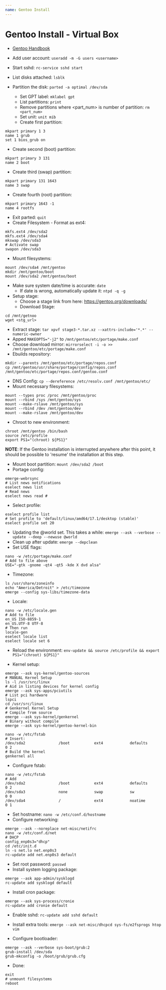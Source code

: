 ```yaml
---
name: Gentoo Install
---
```


# Gentoo Install - Virtual Box
* [Gentoo Handbook](https://wiki.gentoo.org/wiki/Handbook:AMD64/Full/Installation)
* Add user account: `useradd -m -G users <username>`
* Start sshd: `rc-service sshd start`

* List disks attached: `lsblk`
* Partition the disk: `parted -a optimal /dev/sda`
  * Set GPT label: `mklabel gpt`
  * List partitions: `print`
  * Remove partitions where <part_num> is number of partition: `rm <part_num>` 
  * Set unit: `unit mib`
  * Create first partition:  
```
mkpart primary 1 3
name 1 grub
set 1 bios_grub on
```
  * Create second (boot) partition:  
```
mkpart primary 3 131
name 2 boot
```
  * Create third (swap) partition:
```
mkpart primary 131 1643
name 3 swap
```
  * Create fourth (root) partition:
```
mkpart primary 1643 -1
name 4 rootfs
```
  * Exit parted: `quit`
* Create Filesystem - Format as ext4:
```
mkfs.ext4 /dev/sda2
mkfs.ext4 /dev/sda4
mkswap /dev/sda3
# Activate swap
swapon /dev/sda3
```
* Mount filesystems:
```
mount /dev/sda4 /mnt/gentoo
mkdir /mnt/gentoo/boot
mount /dev/sda2 /mnt/gentoo/boot
```
* Make sure system date/time is accurate: `date`
  - If date is wrong, automatically update it: `ntpd -q -g`
* Setup stage:
  * Choose a stage link from here: https://gentoo.org/downloads/
  * Download Stage: 
```
cd /mnt/getnoo
wget <stg_url>
```
  * Extract stage: `tar xpvf stage3-*.tar.xz --xattrs-include='*.*' --numeric-owner`
  * Apped `MAKEOPTS="-j2"` to `/mnt/gentoo/etc/portage/make.conf`
  * Choose download mirror: `mirrorselect -i -o >> /mnt/gentoo/etc/portage/make.conf`
  * Ebuilds repository: 
```
mkdir --parents /mnt/gentoo/etc/portage/repos.conf
cp /mnt/gentoo/usr/share/portage/config/repos.conf /mnt/gentoo/etc/portage/repos.conf/gentoo.conf
```
  * DNS Config: `cp --dereference /etc/resolv.conf /mnt/gentoo/etc/`
  * Mount necessary filesystems:
```
mount --types proc /proc /mnt/gentoo/proc
mount --rbind /sys /mnt/gentoo/sys
mount --make-rslave /mnt/gentoo/sys
mount --rbind /dev /mnt/gentoo/dev
mount --make-rslave /mnt/gentoo/dev
```
  * Chroot to new environment:
```
chroot /mnt/gentoo /bin/bash
source /etc/profile
export PS1="(chroot) ${PS1}"
```
**NOTE**: If the Gentoo installation is interrupted anywhere after this point, it should be possible to 'resume' the installation at this step.
* Mount boot partition: `mount /dev/sda2 /boot`
* Portage config:
```
emerge-webrsync
# List news notifications
eselect news list
# Read news
eselect news read #
```
* Select profile:
```
eselect profile list
# Set profile to 'default/linux/amd64/17.1/desktop (stable)'
eselect profile set 20
```
* Updating the @world set. This takes a while: `emerge --ask --verbose --update --deep --newuse @world`
* Clean up after update: `emerge --depclean`
* Set USE flags: 
```
nano -w /etc/portage/make.conf
# Add to file above
USE="-gtk -gnome -qt4 -qt5 -kde X dvd alsa"
```
* Timezone:
```
ls /usr/share/zoneinfo
echo "America/Detroit" > /etc/timezone
emerge --config sys-libs/timezone-data
```
* Locale:
```
nano -w /etc/locale.gen
# Add to file
en_US ISO-8859-1
en_US.UTF-8 UTF-8
# Then run
locale-gen
eselect locale list
eselect locale set 6
```
* Reload the environment: `env-update && source /etc/profile && export PS1="(chroot) ${PS1}"`

* Kernel setup:
```
emerge --ask sys-kernel/gentoo-sources
# MANUAL Kernel Setup
ls -l /usr/src/linux
# Aid in listing devices for kernel config
emerge --ask sys-apps/pciutils
# List pci hardware
lspci
cd /usr/src/linux
# Genkernel Kernel Setup
# Compile from source
emerge --ask sys-kernel/genkernel
# Binary without compile
emerge --ask sys-kernel/gentoo-kernel-bin

nano -w /etc/fstab
# Insert: 
/dev/sda2               /boot           ext4            defaults        0 2
# Build the kernel
genkernel all
```

* Configure fstab:
```
nano -w /etc/fstab
# Add
/dev/sda2               /boot           ext4            defaults        0 2
/dev/sda3               none            swap            sw              0 0
/dev/sda4               /               ext4            noatime         0 1
```

* Set hostname: `nano -w /etc/conf.d/hostname`
* Configure networking:
```
emerge --ask --noreplace net-misc/netifrc
nano -w /etc/conf.d/net
# DHCP
config_enp0s3="dhcp"
cd /etc/init.d 
ln -s net.lo net.enp0s3
rc-update add net.enp0s3 default
```

* Set root password: `passwd`
* Install system logging package: 
```
emerge --ask app-admin/sysklogd
rc-update add sysklogd default
```

* Install cron package: 
```
emerge --ask sys-process/cronie
rc-update add cronie default
```
* Enable sshd: `rc-update add sshd default`
* Install extra tools: `emerge --ask net-misc/dhcpcd sys-fs/e2fsprogs htop vim`

* Configure bootloader:
```
emerge --ask --verbose sys-boot/grub:2
grub-install /dev/sda
grub-mkconfig -o /boot/grub/grub.cfg
```
* Done: 
```
exit
# unmount filesystems
reboot
```








